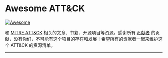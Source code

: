 # Awesome ATT&CK

[![Awesome](https://awesome.re/badge-flat2.svg)](https://awesome.re)

和 [MITRE ATT&CK](https://attack.mitre.org/) 相关的文章、书籍、开源项目等资源。感谢所有 [贡献者](https://github.com/awesome-attack/awesome-attack/graphs/contributors) 的贡献，没有你们，不可能有这个项目的存在和发展！希望所有的贡献者一起来维护这个 ATT&CK 的资源清单。

------

